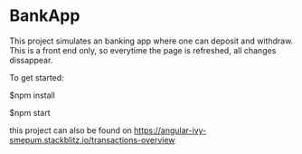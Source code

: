# BankApp

This project simulates an banking app where one can deposit and withdraw. This is a front end only, so everytime the page is refreshed, all changes dissappear.  

To get started:

$npm install

$npm start

this project can also be found on https://angular-ivy-smepum.stackblitz.io/transactions-overview
